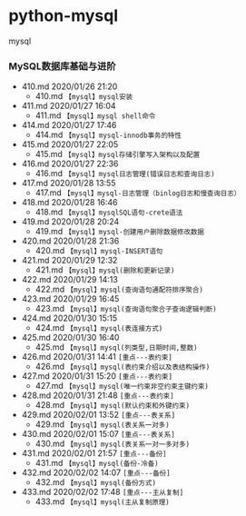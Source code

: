 # python-mysql
mysql

### MySQL数据库基础与进阶
* 410.md    2020/01/26 21:20
    * 410.md `【mysql】mysql安装`
* 411.md    2020/01/27 16:04
    * 411.md `【mysql】mysql shell命令`
* 414.md    2020/01/27 17:46
    * 414.md `【mysql】mysql-innodb事务的特性`
* 415.md    2020/01/27 22:05
    * 415.md `【mysql】mysql存储引擎写入架构以及配置`
* 416.md    2020/01/27 22:36
    * 416.md `【mysql】mysql日志管理(错误日志和查询日志)`
* 417.md    2020/01/28 13:55
    * 417.md `【mysql】mysql-日志管理（binlog日志和慢查询日志）`
* 418.md    2020/01/28 16:46
    * 418.md `【mysql】mysqlSQL语句-crete语法`
* 419.md    2020/01/28 20:24
    * 419.md `【mysql】mysql-创建用户删除数据修改数据`
* 420.md    2020/01/28 21:36
    * 420.md `【mysql】mysql-INSERT语句`
* 421.md    2020/01/29 12:32
    * 421.md `【mysql】mysql(删除和更新记录)`
* 422.md    2020/01/29 14:13
    * 422.md `【mysql】mysql(查询语句通配符排序聚合)`
* 423.md    2020/01/29 16:45
    * 423.md `【mysql】mysql(查询语句聚合子查询逻辑判断)`
* 424.md    2020/01/30 15:15
    * 424.md `【mysql】mysql(表连接方式)`
* 425.md    2020/01/30 16:40
    * 425.md `【mysql】mysql(列类型,日期时间,整数)`
* 426.md    2020/01/31 14:41  `[重点---表约束]`
    * 426.md `【mysql】mysql(表约束介绍以及表结构操作)`
* 427.md    2020/01/31 15:20  `[重点---表约束]`
    * 427.md `【mysql】mysql(唯一约束非空约束主键约束)`
* 428.md    2020/01/31 21:48  `[重点---表约束]`
    * 428.md `【mysql】mysql(默认约束和外键约束)`
* 429.md    2020/02/01 13:52  `[重点---表关系]`
    * 429.md `【mysql】mysql(表关系一对多)`
* 430.md    2020/02/01 15:07  `[重点---表关系]`
    * 430.md `【mysql】mysql(表关系一对一多对多)`
* 431.md    2020/02/01 21:57  `[重点---备份]`
    * 431.md `【mysql】mysql(备份-冷备)`
* 432.md    2020/02/02 14:07  `[重点---备份]`
    * 432.md `【mysql】mysql(备份方式)`
* 433.md    2020/02/02 17:48  `[重点---主从复制]`
    * 433.md `【mysql】mysql(主从复制原理)`